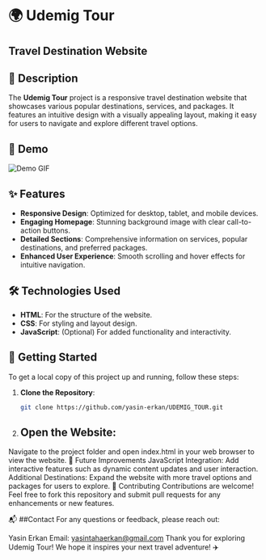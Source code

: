 # 🌍 Udemig Tour
## Travel Destination Website

## 📖 Description

The **Udemig Tour** project is a responsive travel destination website that showcases various popular destinations, services, and packages. It features an intuitive design with a visually appealing layout, making it easy for users to navigate and explore different travel options.


## 🎥 Demo

![Demo GIF](Udemig-Tour.gif)

## ✨ Features

- **Responsive Design**: Optimized for desktop, tablet, and mobile devices.
- **Engaging Homepage**: Stunning background image with clear call-to-action buttons.
- **Detailed Sections**: Comprehensive information on services, popular destinations, and preferred packages.
- **Enhanced User Experience**: Smooth scrolling and hover effects for intuitive navigation.

## 🛠️ Technologies Used

- **HTML**: For the structure of the website.
- **CSS**: For styling and layout design.
- **JavaScript**: (Optional) For added functionality and interactivity.

## 🚀 Getting Started

To get a local copy of this project up and running, follow these steps:

1. **Clone the Repository**:
   ```bash
   git clone https://github.com/yasin-erkan/UDEMIG_TOUR.git

2. ## Open the Website:
 Navigate to the project folder and open index.html in your web browser to view the website.
🌟 Future Improvements
JavaScript Integration: Add interactive features such as dynamic content updates and user interaction.
Additional Destinations: Expand the website with more travel options and packages for users to explore.
🤝 Contributing
Contributions are welcome! Feel free to fork this repository and submit pull requests for any enhancements or new features.

📬 ##Contact
For any questions or feedback, please reach out:

Yasin Erkan
Email: yasintahaerkan@gmail.com
Thank you for exploring Udemig Tour! We hope it inspires your next travel adventure! ✈️

